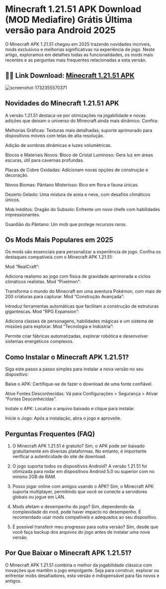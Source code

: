 # Minecraft 1.21.51 APK Download (MOD Mediafire) Grátis Última versão para Android 2025
O Minecraft APK 1.21.51 chegou em 2025 trazendo novidades incríveis, mods exclusivos e melhorias significativas na experiência de jogo. Neste artigo, exploramos em detalhes todas as funcionalidades, os mods mais recentes e as perguntas mais frequentes relacionadas a esta versão.
## 🌈🔗 Link Download: [Minecraft 1.21.51 APK](https://t.me/apktudo)
![screenshot-1732355570371](https://github.com/user-attachments/assets/14e75ffa-3e94-48ba-993e-edc4238cb6fe)

## Novidades do Minecraft 1.21.51 APK
A versão 1.21.51 destaca-se por otimizações na jogabilidade e novas adições que deixam o universo do Minecraft ainda mais dinâmico. Confira:

Melhorias Gráficas:
Texturas mais detalhadas, suporte aprimorado para dispositivos móveis com telas de alta resolução.

Adição de sombras dinâmicas e luzes volumétricas.

Blocos e Materiais Novos:
Bloco de Cristal Luminoso: Gera luz em áreas escuras, útil para cavernas profundas.

Placas de Cobre Oxidadas: Adicionam novas opções de construção e decoração.

Novos Biomas:
Pântano Misterioso: Rico em flora e fauna únicas.

Deserto Gelado: Uma mistura de areia e neve, com desafios climáticos únicos.

Mob Inéditos:
Dragão do Subsolo: Enfrente um novo chefe com habilidades impressionantes.

Guardião do Pântano: Um mob que protege recursos raros.

## Os Mods Mais Populares em 2025
Os mods são essenciais para personalizar a experiência de jogo. Confira os destaques compatíveis com o Minecraft APK 1.21.51:

Mod “RealCraft”:

Adiciona realismo ao jogo com física de gravidade aprimorada e ciclos climáticos realistas.
Mod “Pixelmon”:

Transforma o mundo do Minecraft em uma aventura Pokémon, com mais de 200 criaturas para capturar.
Mod “Construção Avançada”:

Introduz ferramentas automáticas que facilitam a construção de estruturas gigantescas.
Mod “RPG Expansion”:

Adiciona classes de personagens, habilidades mágicas e um sistema de missões para explorar.
Mod “Tecnologia e Indústria”:

Permite criar fábricas automatizadas, explorar robótica e desenvolver sistemas energéticos complexos.

## Como Instalar o Minecraft APK 1.21.51?
Siga este passo a passo simples para instalar a nova versão no seu dispositivo:

Baixe o APK: Certifique-se de fazer o download de uma fonte confiável.

Ative Fontes Desconhecidas: Vá para Configurações > Segurança > Ativar “Fontes Desconhecidas”.

Instale o APK: Localize o arquivo baixado e clique para instalar.

Inicie o Jogo: Após a instalação, abra o jogo e aproveite.

## Perguntas Frequentes (FAQ)
1. O Minecraft APK 1.21.51 é gratuito?
Sim, o APK pode ser baixado gratuitamente em diversas plataformas. No entanto, é importante verificar a autenticidade do site de download.

2. O jogo suporta todos os dispositivos Android?
A versão 1.21.51 foi otimizada para rodar em dispositivos Android 5.0 ou superior com no mínimo 2GB de RAM.

3. Posso jogar online com amigos usando o APK?
Sim, o Minecraft APK suporta multiplayer, permitindo que você se conecte a servidores globais ou jogue em LAN.

4. Mods afetam o desempenho do jogo?
Sim, dependendo da complexidade do mod, pode haver impacto no desempenho. É recomendado usar mods compatíveis e adequados ao seu dispositivo.

5. É possível transferir meu progresso para outra versão?
Sim, desde que você faça backup dos arquivos do jogo antes de instalar uma nova versão.

## Por Que Baixar o Minecraft APK 1.21.51?
O Minecraft APK 1.21.51 combina o melhor da jogabilidade clássica com inovações que mantêm o jogo empolgante. Seja para construir, explorar ou enfrentar mobs desafiadores, esta versão é indispensável para fãs novos e antigos.
